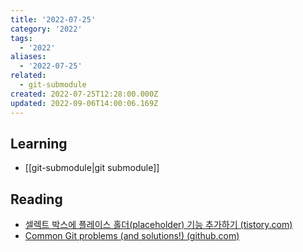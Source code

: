 ```yaml
---
title: '2022-07-25'
category: '2022'
tags:
  - '2022'
aliases:
  - '2022-07-25'
related:
  - git-submodule
created: 2022-07-25T12:28:00.000Z
updated: 2022-09-06T14:00:06.169Z
---
```


<Metadata />

## Learning

- [[git-submodule|git submodule]]

## Reading

- [셀렉트 박스에 플레이스 홀더(placeholder) 기능 추가하기 (tistory.com)](https://blogpack.tistory.com/1085)
- [Common Git problems (and solutions!) (github.com)](https://gist.github.com/mrnabati/bc59304784e1a3a48dd25f92bf20a420)
